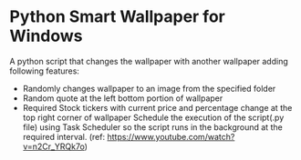 
# Python Smart Wallpaper for Windows

A python script that changes the wallpaper with another wallpaper adding following
features:
* Randomly changes wallpaper to an image from the specified folder
* Random quote at the left bottom portion of wallpaper
* Required Stock tickers with current price and percentage change at the top right corner of wallpaper
Schedule the execution of the script(.py file) using Task Scheduler so the script runs in the background at the required interval. (ref: https://www.youtube.com/watch?v=n2Cr_YRQk7o)